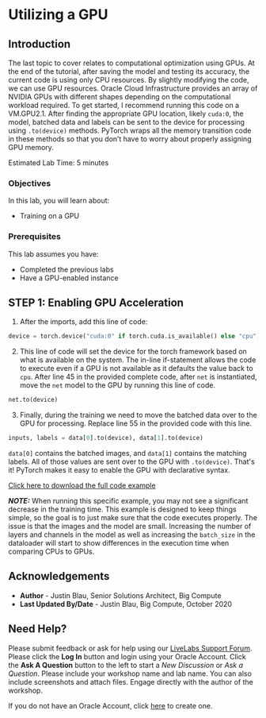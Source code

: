 # Utilizing a GPU
## Introduction

The last topic to cover relates to computational optimization using GPUs. At the end of the tutorial, after saving the model and testing its accuracy, the current code is using only CPU resources. By slightly modifying the code, we can use GPU resources. Oracle Cloud Infrastructure provides an array of NVIDIA GPUs with different shapes depending on the computational workload required. To get started, I recommend running this code on a VM.GPU2.1. After finding the appropriate GPU location, likely `cuda:0`, the model, batched data and labels can be sent to the device for processing using `.to(device)` methods. PyTorch wraps all the memory transition code in these methods so that you don’t have to worry about properly assigning GPU memory.

Estimated Lab Time:  5 minutes

### Objectives
In this lab, you will learn about:
* Training on a GPU

### Prerequisites

This lab assumes you have:
- Completed the previous labs
- Have a GPU-enabled instance

## **STEP 1**: Enabling GPU Acceleration

1. After the imports, add this line of code:

```python
device = torch.device("cuda:0" if torch.cuda.is_available() else "cpu")
```

2. This line of code will set the device for the torch framework based on what is available on the system. The in-line if-statement allows the code to execute even if a GPU is not available as it defaults the value back to `cpu`. After line 45 in the provided complete code, after `net` is instantiated, move the `net` model to the GPU by running this line of code.

```python
net.to(device)
```

3. Finally, during the training we need to move the batched data over to the GPU for processing. Replace line 55 in the provided code with this line.

```python
inputs, labels = data[0].to(device), data[1].to(device)
```

`data[0]` contains the batched images, and `data[1]` contains the matching labels. All of those values are sent over to the GPU with `.to(device)`. That's it! PyTorch makes it easy to enable the GPU with declarative syntax.

[Click here to download the full code example](https://objectstorage.us-ashburn-1.oraclecloud.com/p/UudtANEChREpKXDjzRvqRzNPhPJpTEMfq5BHf6Ym7H12zSE8wGcTtwabHyxpcpow/n/c4u03/b/ai-ml-library/o/jblau-image-classification-pytorch.zip)


***NOTE:*** When running this specific example, you may not see a significant decrease in the training time. This example is designed to keep things simple, so the goal is to just make sure that the code executes properly. The issue is that the images and the model are small. Increasing the number of layers and channels in the model as well as increasing the `batch_size` in the dataloader will start to show differences in the execution time when comparing CPUs to GPUs.

## Acknowledgements
* **Author** - Justin Blau, Senior Solutions Architect, Big Compute
* **Last Updated By/Date** - Justin Blau, Big Compute, October 2020

## Need Help?
Please submit feedback or ask for help using our [LiveLabs Support Forum](https://community.oracle.com/tech/developers/categories/livelabsdiscussions). Please click the **Log In** button and login using your Oracle Account. Click the **Ask A Question** button to the left to start a *New Discussion* or *Ask a Question*.  Please include your workshop name and lab name.  You can also include screenshots and attach files.  Engage directly with the author of the workshop.

If you do not have an Oracle Account, click [here](https://profile.oracle.com/myprofile/account/create-account.jspx) to create one.